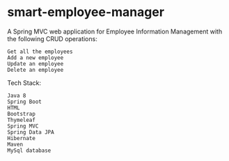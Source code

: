 # smart-employee-manager
A Spring MVC web application for Employee Information Management with the following CRUD operations:

    Get all the employees
    Add a new employee
    Update an employee
    Delete an employee

Tech Stack:

    Java 8
    Spring Boot
    HTML
    Bootstrap
    Thymeleaf
    Spring MVC
    Spring Data JPA
    Hibernate
    Maven
    MySql database
